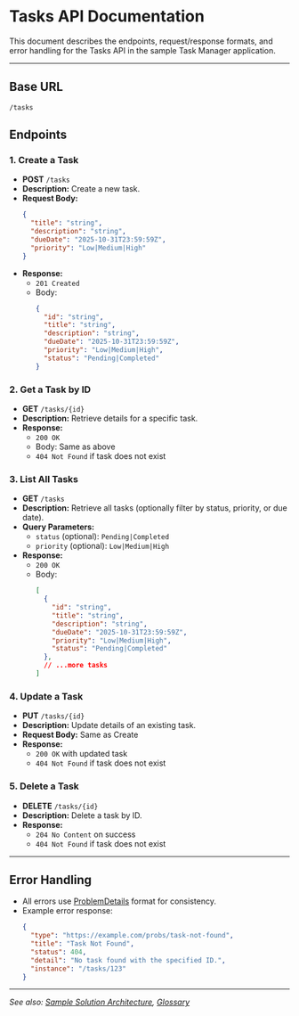 # Tasks API Documentation

This document describes the endpoints, request/response formats, and error handling for the Tasks API in the sample Task Manager application.

---

## Base URL
`/tasks`

## Endpoints

### 1. Create a Task
- **POST** `/tasks`
- **Description:** Create a new task.
- **Request Body:**
  ```json
  {
    "title": "string",
    "description": "string",
    "dueDate": "2025-10-31T23:59:59Z",
    "priority": "Low|Medium|High"
  }
  ```
- **Response:**
  - `201 Created`
  - Body:
    ```json
    {
      "id": "string",
      "title": "string",
      "description": "string",
      "dueDate": "2025-10-31T23:59:59Z",
      "priority": "Low|Medium|High",
      "status": "Pending|Completed"
    }
    ```

### 2. Get a Task by ID
- **GET** `/tasks/{id}`
- **Description:** Retrieve details for a specific task.
- **Response:**
  - `200 OK`
  - Body: Same as above
  - `404 Not Found` if task does not exist

### 3. List All Tasks
- **GET** `/tasks`
- **Description:** Retrieve all tasks (optionally filter by status, priority, or due date).
- **Query Parameters:**
  - `status` (optional): `Pending|Completed`
  - `priority` (optional): `Low|Medium|High`
- **Response:**
  - `200 OK`
  - Body:
    ```json
    [
      {
        "id": "string",
        "title": "string",
        "description": "string",
        "dueDate": "2025-10-31T23:59:59Z",
        "priority": "Low|Medium|High",
        "status": "Pending|Completed"
      },
      // ...more tasks
    ]
    ```

### 4. Update a Task
- **PUT** `/tasks/{id}`
- **Description:** Update details of an existing task.
- **Request Body:** Same as Create
- **Response:**
  - `200 OK` with updated task
  - `404 Not Found` if task does not exist

### 5. Delete a Task
- **DELETE** `/tasks/{id}`
- **Description:** Delete a task by ID.
- **Response:**
  - `204 No Content` on success
  - `404 Not Found` if task does not exist

---

## Error Handling
- All errors use [ProblemDetails](https://datatracker.ietf.org/doc/html/rfc7807) format for consistency.
- Example error response:
  ```json
  {
    "type": "https://example.com/probs/task-not-found",
    "title": "Task Not Found",
    "status": 404,
    "detail": "No task found with the specified ID.",
    "instance": "/tasks/123"
  }
  ```

---

*See also: [Sample Solution Architecture](../design/architecture.md), [Glossary](../design/glossary.md)*
